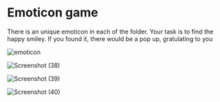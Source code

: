# Emoticon game

There is an unique emoticon in each of the folder. Your task is to find the happy smiley. If you found it, there would be a pop up, gratulating to you

![emoticon](https://user-images.githubusercontent.com/28659463/56867095-90d5ce80-69e1-11e9-970f-fe8aad6ed73e.PNG)

![Screenshot (38)](https://user-images.githubusercontent.com/28659463/56867112-d85c5a80-69e1-11e9-9d10-4ea50f959536.png)

![Screenshot (39)](https://user-images.githubusercontent.com/28659463/56867114-dabeb480-69e1-11e9-9a53-2054337e00aa.png)

![Screenshot (40)](https://user-images.githubusercontent.com/28659463/56867135-1fe2e680-69e2-11e9-886f-3666964eb041.png)
